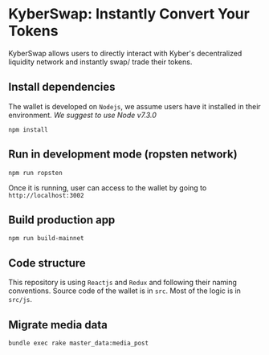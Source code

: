 # KyberSwap: Instantly Convert Your Tokens
KyberSwap allows users to directly interact with Kyber's decentralized liquidity network and instantly swap/ trade their tokens.


## Install dependencies
The wallet is developed on `Nodejs`, we assume users have it installed in their environment. *We suggest to use Node v7.3.0*
```
npm install
```

## Run in development mode (ropsten network)
```
npm run ropsten
```

Once it is running, user can access to the wallet by going to `http://localhost:3002`

## Build production app
```
npm run build-mainnet
```

## Code structure
This repository is using `Reactjs` and `Redux` and following their naming conventions. Source code of the wallet is in `src`. Most of the logic is in `src/js`.

## Migrate media data
```
bundle exec rake master_data:media_post
```
